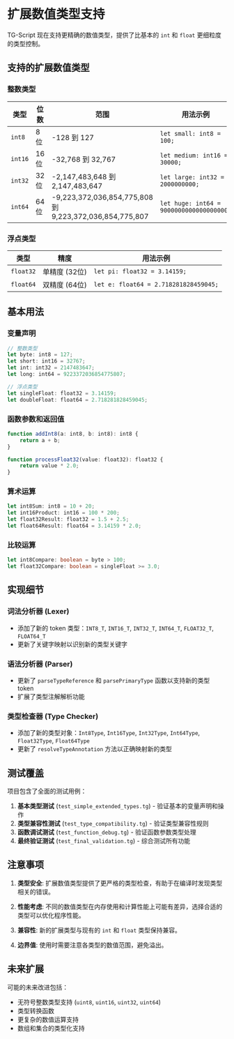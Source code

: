 # 扩展数值类型支持

TG-Script 现在支持更精确的数值类型，提供了比基本的 `int` 和 `float` 更细粒度的类型控制。

## 支持的扩展数值类型

### 整数类型

| 类型 | 位数 | 范围 | 用法示例 |
|------|------|------|----------|
| `int8` | 8位 | -128 到 127 | `let small: int8 = 100;` |
| `int16` | 16位 | -32,768 到 32,767 | `let medium: int16 = 30000;` |
| `int32` | 32位 | -2,147,483,648 到 2,147,483,647 | `let large: int32 = 2000000000;` |
| `int64` | 64位 | -9,223,372,036,854,775,808 到 9,223,372,036,854,775,807 | `let huge: int64 = 9000000000000000000;` |

### 浮点类型

| 类型 | 精度 | 用法示例 |
|------|------|----------|
| `float32` | 单精度 (32位) | `let pi: float32 = 3.14159;` |
| `float64` | 双精度 (64位) | `let e: float64 = 2.718281828459045;` |

## 基本用法

### 变量声明

```typescript
// 整数类型
let byte: int8 = 127;
let short: int16 = 32767;
let int: int32 = 2147483647;
let long: int64 = 9223372036854775807;

// 浮点类型
let singleFloat: float32 = 3.14159;
let doubleFloat: float64 = 2.718281828459045;
```

### 函数参数和返回值

```typescript
function addInt8(a: int8, b: int8): int8 {
    return a + b;
}

function processFloat32(value: float32): float32 {
    return value * 2.0;
}
```

### 算术运算

```typescript
let int8Sum: int8 = 10 + 20;
let int16Product: int16 = 100 * 200;
let float32Result: float32 = 1.5 + 2.5;
let float64Result: float64 = 3.14159 * 2.0;
```

### 比较运算

```typescript
let int8Compare: boolean = byte > 100;
let float32Compare: boolean = singleFloat >= 3.0;
```

## 实现细节

### 词法分析器 (Lexer)
- 添加了新的 token 类型：`INT8_T`, `INT16_T`, `INT32_T`, `INT64_T`, `FLOAT32_T`, `FLOAT64_T`
- 更新了关键字映射以识别新的类型关键字

### 语法分析器 (Parser)
- 更新了 `parseTypeReference` 和 `parsePrimaryType` 函数以支持新的类型 token
- 扩展了类型注解解析功能

### 类型检查器 (Type Checker)
- 添加了新的类型对象：`Int8Type`, `Int16Type`, `Int32Type`, `Int64Type`, `Float32Type`, `Float64Type`
- 更新了 `resolveTypeAnnotation` 方法以正确映射新的类型

## 测试覆盖

项目包含了全面的测试用例：

1. **基本类型测试** (`test_simple_extended_types.tg`) - 验证基本的变量声明和操作
2. **类型兼容性测试** (`test_type_compatibility.tg`) - 验证类型兼容性规则
3. **函数调试测试** (`test_function_debug.tg`) - 验证函数参数类型处理
4. **最终验证测试** (`test_final_validation.tg`) - 综合测试所有功能

## 注意事项

1. **类型安全**: 扩展数值类型提供了更严格的类型检查，有助于在编译时发现类型相关的错误。

2. **性能考虑**: 不同的数值类型在内存使用和计算性能上可能有差异，选择合适的类型可以优化程序性能。

3. **兼容性**: 新的扩展类型与现有的 `int` 和 `float` 类型保持兼容。

4. **边界值**: 使用时需要注意各类型的数值范围，避免溢出。

## 未来扩展

可能的未来改进包括：
- 无符号整数类型支持 (`uint8`, `uint16`, `uint32`, `uint64`)
- 类型转换函数
- 更复杂的数值运算支持
- 数组和集合的类型化支持